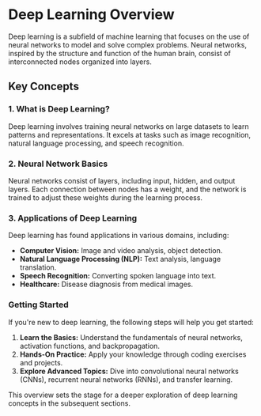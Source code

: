 # Deep Learning Overview

Deep learning is a subfield of machine learning that focuses on the use of neural networks to model and solve complex problems. Neural networks, inspired by the structure and function of the human brain, consist of interconnected nodes organized into layers.

## Key Concepts

### 1. What is Deep Learning?

Deep learning involves training neural networks on large datasets to learn patterns and representations. It excels at tasks such as image recognition, natural language processing, and speech recognition.

### 2. Neural Network Basics

Neural networks consist of layers, including input, hidden, and output layers. Each connection between nodes has a weight, and the network is trained to adjust these weights during the learning process.

### 3. Applications of Deep Learning

Deep learning has found applications in various domains, including:

- **Computer Vision:** Image and video analysis, object detection.
- **Natural Language Processing (NLP):** Text analysis, language translation.
- **Speech Recognition:** Converting spoken language into text.
- **Healthcare:** Disease diagnosis from medical images.

### Getting Started

If you're new to deep learning, the following steps will help you get started:

1. **Learn the Basics:** Understand the fundamentals of neural networks, activation functions, and backpropagation.
2. **Hands-On Practice:** Apply your knowledge through coding exercises and projects.
3. **Explore Advanced Topics:** Dive into convolutional neural networks (CNNs), recurrent neural networks (RNNs), and transfer learning.

This overview sets the stage for a deeper exploration of deep learning concepts in the subsequent sections.
